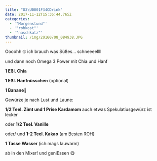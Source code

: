 ```yaml
---
title: "O3\U0001F34CDrink"
date: 2017-11-12T15:36:44.765Z
categories:
  - '"Morgenstund"'
  - '"rohkost"'
  - '"naschkatz"'
thumbnail: /img/20160708_084938.JPG
---
```

Oooohh 🙄 ich brauch was Süßes... schneeeellll

und dann noch Omega 3 Power mit Chia und Hanf

**1 Eßl. Chia**

**1 Eßl. Hanfnüsschen** (optional)

**1 Banane🍌**

Gewürze je nach Lust und Laune:

**1/2 Teel. Zimt  und 1 Prise Kardamom** auch etwas Spekulatiusgewürz ist lecker

oder **1/2 Teel. Vanille**

oder/ und **1-2 Teel. Kakao** (am Besten ROH)

**1 Tasse Wasser** (ich mags lauwarm)

ab in den Mixer! und geniEssen 😋
